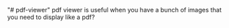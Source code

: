 "# pdf-viewer" 
pdf viewer is useful when you have a bunch of images that you need to display like a pdf?
